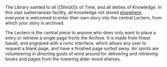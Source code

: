The Library sainted to all [[Shnūt]]s of Time, and all deities of Knowledge. 
In this vast subterranean facility, all knowledge not stored [elsewhere](Elemental%20Libraries), everyone is welcomed to enter their own story into the central Lectern, from which your story is archived.

The Lectern is the central piece to anyone who does only want to place a entry or retrieve a single page fro/to the Archive. It is made from finest basalt, and engraved with a runic interface, which allows any user to request a blank page, and have a finished page sorted away.
Air spirits are volunteering in directing gusts of wind around for delivering and retrieving books and pages from the towering alder wood shelves. 